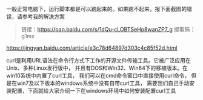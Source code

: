 
一般正常电脑下，运行脚本都是可以跑起来的。如果跑不起来，报下面截图的错误，请参考我的解决方案

> 链接：https://pan.baidu.com/s/1dQu-cLOBTSeHp8wanZP7_g 
提取码：g1mx 


>
https://jingyan.baidu.com/article/e3c78d64897d303c4c85f52d.html

curl是利用URL语法在命令行方式下工作的开源文件传输工具。它被广泛应用在Unix、多种Linux发行版中，
并且有DOS和Win32、Win64下的移植版本。在win10系统中内置了curl工具，
我们可以在cmd命令窗口中直接使用curl命令，
但是在win7及以下版本的windows系统中没有自带curl工具，
需要我们自己手动安装配置，下面就给大家介绍一下在windows环境中如何安装配置curl工具




